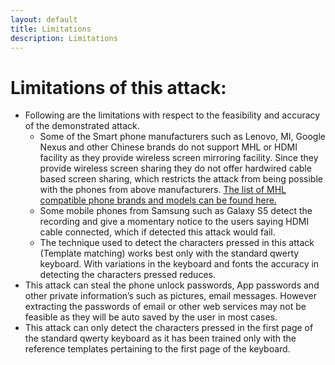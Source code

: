 ```yaml
---
layout: default
title: Limitations
description: Limitations
---
```


# Limitations of this attack:

* Following are the limitations with respect to the feasibility and accuracy of the demonstrated attack.
   + Some of the Smart phone manufacturers such as Lenovo, MI, Google Nexus and other Chinese brands do not support MHL or HDMI facility as they provide wireless screen mirroring facility. Since they provide wireless screen sharing they do not offer hardwired cable based screen sharing, which restricts the attack from being possible with the phones from above manufacturers. [The list of MHL compatible phone brands and models can be found here.](http://www.mhltech.org/devices.aspx) 
   + Some mobile phones from Samsung such as Galaxy S5 detect the recording and give a momentary notice to the users saying HDMI cable connected, which if detected this attack would fail.
   + The technique used to detect the characters pressed in this attack (Template matching) works best only with the standard qwerty keyboard. With variations in the keyboard and fonts the accuracy in detecting the characters pressed reduces.
* This attack can steal the phone unlock passwords, App passwords and other private information’s such as pictures, email messages. However extracting the passwords of email or other web services may not be feasible as they will be auto saved by the user in most cases.
* This attack can only detect the characters pressed in the first page of the standard qwerty keyboard as it has been trained only with the reference templates pertaining to the first page of the keyboard.
